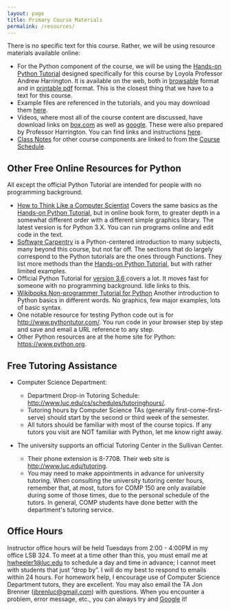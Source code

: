 ```yaml
---
layout: page
title: Primary Course Materials
permalink: /resources/
---
```


There is no specific text for this course. Rather, we will be using
resource materials available online:

- For the Python component of the course, we will be using the <a target="_blank" href="http://anh.cs.luc.edu/python/hands-on/3.1/index.html">Hands-on Python Tutorial</a> designed specifically for this course by Loyola Professor Andrew Harrington. It is available on the web, both in <a href="http://anh.cs.luc.edu/python/hands-on/3.1/handsonHtml/index.html" target="_blank">browsable</a> format and in <a href="http://anh.cs.luc.edu/python/hands-on/3.1/Hands-onPythonTutorial.pdf" target="_blank">printable pdf</a> format. This is the closest thing that we have to a text for this course.
- Example files are referenced in the tutorials, and you may download them <a href="http://anh.cs.luc.edu/python/hands-on/3.1/examples.zip" target="_blank">here</a>.
- Videos, where most all of the course content are discussed, have download links on <a href="https://luc.box.com/comp150video">box.com</a> as well as <a href="https://drive.google.com/a/cs.luc.edu/#folders/0B5WvvnDHeaIYMGE2MzU4OWEtYzQ4Zi00YzhiLTliMTItNjRjYzMyYzgyMTk2" target="_blank">google</a>. These were also prepared by Professor Harrington. You can find links and instructions <a href="http://anh.cs.luc.edu/python/hands-on/3.1/handsonHtml/context.html#using-the-tutorial-text-and-video" target="_blank">here</a>.
- <a href="http://hwheeler01.github.io/comp150/ClassNotes">Class Notes</a> for other course components are linked to from the <a href="http://hwheeler01.github.io/comp150/syllabus/#schedule">Course Schedule</a>.

## Other Free Online Resources for Python
All except the official Python Tutorial are intended for people with no programming background.

- <a href="http://interactivepython.org/courselib/static/thinkcspy/index.html">How to Think Like a Computer Scientist</a> Covers the same basics as the <a href="http://anh.cs.luc.edu/python/hands-on/3.1/index.html">Hands-on Python Tutorial</a>, but in online book form, to greater depth in a somewhat different order with a different simple graphics library. The latest version is for Python 3.X. You can run programs online and edit code in the text.
- <a href="http://swcarpentry.github.io/v4/python/index.html">Software Carpentry</a> is a Python-centered introduction to many subjects, many beyond this course, but not far off. The sections that do largely correspond to the Python tutorials are the ones through Functions. They list more methods than the <a href="http://anh.cs.luc.edu/handsonPythonTutorial/">Hands-on Python Tutorial</a>, but with rather limited examples.
- Official Python Tutorial for <a href="https://docs.python.org/3.6/tutorial/index.html">version 3.6 </a>covers a lot. It moves fast for someone with no programming background. Idle links to this.
- <a href="https://en.wikibooks.org/wiki/Non-Programmer%27s_Tutorial_for_Python_3">Wikibooks Non-programmer Tutorial for Python</a> Another introduction to Python basics in different words. No graphics, few major examples, lots of basic syntax.
- One notable resource for testing Python code out is for <a target="_blank" href="http://www.pythontutor.com/">http://www.pythontutor.com/</a>. You run code in your browser step by step and save and email a URL reference to any step.
- Other Python resources are at the home site for Python: <a href="https://www.python.org/">https://www.python.org</a>.

## Free Tutoring Assistance

- Computer Science Department:
  - Department Drop-in Tutoring Schedule: <a href="http://www.luc.edu/cs/schedules/tutoringhours/">http://www.luc.edu/cs/schedules/tutoringhours/</a>.
  - Tutoring hours by Computer Science TAs (generally first-come-first-serve) should start by the second or third week of the semester.
  - All tutors should be familiar with most of the course topics. If any tutors you
visit are NOT familiar with Python, let me know right away.

- The university supports an official Tutoring Center in the Sullivan
Center.  
  - Their phone extension is 8-7708. Their web site is <a class="reference external" href="http://www.luc.edu/tutoring">http://www.luc.edu/tutoring</a>.
  - You may need to make appointments in advance for university tutoring. When consulting the university tutoring center hours, remember that, at most, tutors for COMP 150 are only available during some of those times, due to the personal schedule of the tutors. In general, COMP students have done better with the department's tutoring service.

## Office Hours
Instructor office hours will be held Tuesdays from 2:00 - 4:00PM in my office LSB 324. To meet at a time other than this, you must email me at <hwheeler1@luc.edu> to schedule a day and time in advance; I cannot meet with students that just “drop by”. I will do my best to respond to emails within 24 hours. For homework help, I encourage use of Computer Science Department tutors, they are excellent. You may also email the TA Jon Brenner (<jbrenluc@gmail.com>) with questions. When you encounter a problem, error message, etc., you can always try and <a href="https://www.google.com/">Google</a> it!  